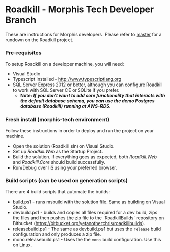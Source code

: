 # Roadkill - Morphis Tech Developer Branch

These are instructions for Morphis developers. Please refer to [master](https://github.com/daniel-cordeiro/roadkill/tree/master) for a rundown on the Roadkill project.

### Pre-requisites

To setup Roadkill on a developer machine, you will need:

* Visual Studio
* Typescript installed - http://www.typescriptlang.org
* SQL Server Express 2012 or better, although you can configure Roadkill to work with SQL Server CE or SQLite if you prefer.
  * **Note: *If you don't want to add core functionality that interacts with the default database schema, you can use the demo Postgres database (Roadkill) running at AWS-RDS.***

### Fresh install (morphis-tech environment)


Follow these instructions in order to deploy and run the project on your machine.
* Open the solution (Roadkill.sln) on Visual Studio.
* Set up *Roadkill&#46;Web* as the Startup Project.
* Build the solution. If everything goes as expected, both *Roadkill&#46;Web* and *Roadkill&#46;Core* should build successfully.
* Run/Debug over IIS using your preferred browser.

### Build scripts (can be used on generation scripts)

There are 4 build scripts that automate the builds:

* build.ps1 - runs msbuild with the solution file. Same as building on Visual Studio.
* devbuild.ps1 - builds and copies all files required for a dev build, zips the files and then pushes the zip file to the 'RoadkillBuilds' repository on Bitbucket (https://bitbucket.org/yetanotherchris/roadkillbuilds).
* releasebuild.ps1 - The same as devbuild.ps1 but uses the `release` build configuration and only produces a zip file.
* mono.releasebuild.ps1 - Uses the the `mono` build configuration. Use this on Linux.

